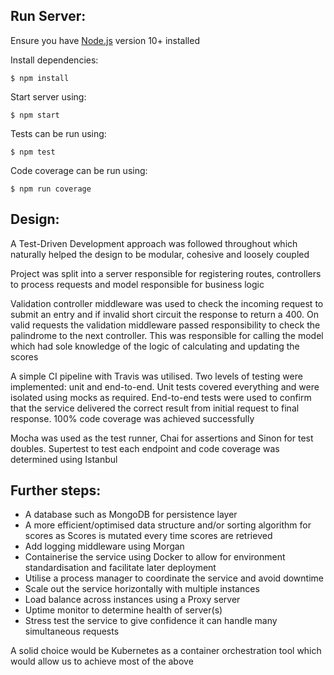 ## Run Server:

Ensure you have [Node.js](https://nodejs.org) version 10+ installed

Install dependencies:
```
$ npm install
```

Start server using:
```
$ npm start
```
Tests can be run using:
```
$ npm test
```

Code coverage can be run using: 
```
$ npm run coverage
```

## Design:

A Test-Driven Development approach was followed throughout which naturally helped the design to be modular, cohesive and loosely coupled

Project was split into a server responsible for registering routes, controllers to process requests and model responsible for business logic

Validation controller middleware was used to check the incoming request to submit an entry and if invalid short circuit the response to return a 400. On valid requests the validation middleware passed responsibility to check the palindrome to the next controller. This was responsible for calling the model which had sole knowledge of the logic of calculating and updating the scores


A simple CI pipeline with Travis was utilised. Two levels of testing were implemented: unit and end-to-end. Unit tests covered everything and were isolated using mocks as required. End-to-end tests were used to confirm that the service delivered the correct result from initial request to final response. 100% code coverage was achieved successfully

Mocha was used as the test runner, Chai for assertions and Sinon for test doubles. Supertest to test each endpoint and code coverage was determined using Istanbul

## Further steps:

* A database such as MongoDB for persistence layer
* A more efficient/optimised data structure and/or sorting algorithm for scores as Scores is mutated every time scores are retrieved
* Add logging middleware using Morgan
* Containerise the service using Docker to allow for environment standardisation and facilitate later deployment
* Utilise a process manager to coordinate the service and avoid downtime
* Scale out the service horizontally with multiple instances 
* Load balance across instances using a Proxy server
* Uptime monitor to determine health of server(s)
* Stress test the service to give confidence it can handle many simultaneous requests

A solid choice would be Kubernetes as a container orchestration tool which would allow us to achieve most of the above